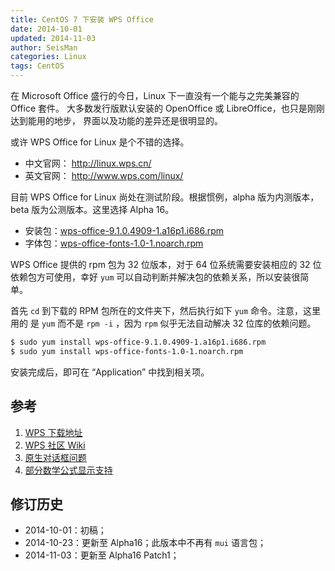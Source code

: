```yaml
---
title: CentOS 7 下安装 WPS Office
date: 2014-10-01
updated: 2014-11-03
author: SeisMan
categories: Linux
tags: CentOS
---
```


在 Microsoft Office 盛行的今日，Linux 下一直没有一个能与之完美兼容的 Office 套件。
大多数发行版默认安装的 OpenOffice 或 LibreOffice，也只是刚刚达到能用的地步，
界面以及功能的差异还是很明显的。

或许 WPS Office for Linux 是个不错的选择。

-   中文官网： <http://linux.wps.cn/>
-   英文官网： <http://www.wps.com/linux/>

<!--more-->

目前 WPS Office for Linux 尚处在测试阶段。根据惯例，alpha 版为内测版本，beta
版为公测版本。这里选择 Alpha 16。

-   安装包：[wps-office-9.1.0.4909-1.a16p1.i686.rpm](http://kdl.cc.ksosoft.com/wps-community/download/a16/wps-office-9.1.0.4909-1.a16p1.i686.rpm)
-   字体包：[wps-office-fonts-1.0-1.noarch.rpm](http://kdl.cc.ksosoft.com/wps-community/download/a15/wps-office-fonts-1.0-1.noarch.rpm)

WPS Office 提供的 rpm 包为 32 位版本，对于 64 位系统需要安装相应的 32 位依赖包方可使用，幸好
`yum` 可以自动判断并解决包的依赖关系，所以安装很简单。

首先 `cd` 到下载的 RPM 包所在的文件夹下，然后执行如下 `yum` 命令。注意，这里用的
是 `yum` 而不是 `rpm -i` ，因为 `rpm` 似乎无法自动解决 32 位库的依赖问题。

``` bash
$ sudo yum install wps-office-9.1.0.4909-1.a16p1.i686.rpm
$ sudo yum install wps-office-fonts-1.0-1.noarch.rpm
```

安装完成后，即可在 “Application” 中找到相关项。

## 参考

1.  [WPS 下载地址](http://community.wps.cn/download/)
2.  [WPS 社区 Wiki](http://community.wps.cn/wiki/%E9%A6%96%E9%A1%B5)
3.  [原生对话框问题](http://bbs.wps.cn/thread-22371203-1-1.html)
4.  [部分数学公式显示支持](http://community.wps.cn/wiki/%E9%83%A8%E5%88%86%E6%95%B0%E5%AD%A6%E5%85%AC%E5%BC%8F%E6%98%BE%E7%A4%BA%E6%94%AF%E6%8C%81)

## 修订历史

-   2014-10-01：初稿；
-   2014-10-23：更新至 Alpha16；此版本中不再有 `mui` 语言包；
-   2014-11-03：更新至 Alpha16 Patch1；

